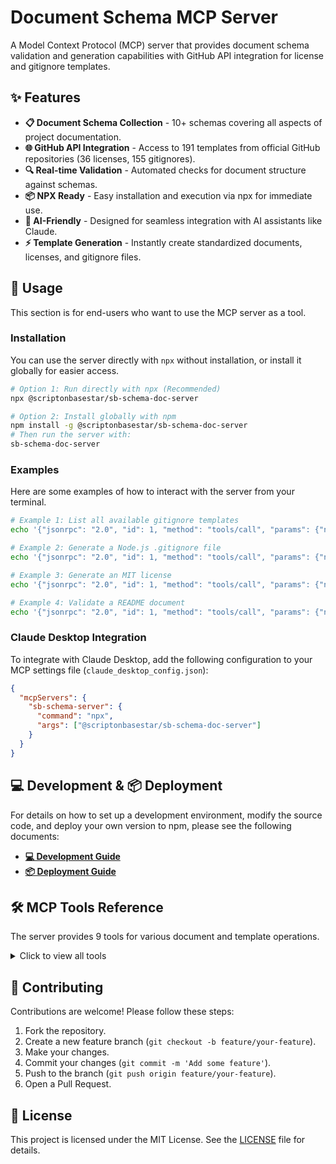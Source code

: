 # Document Schema MCP Server

A Model Context Protocol (MCP) server that provides document schema validation and generation capabilities with GitHub API integration for license and gitignore templates.

## ✨ Features

- **📋 Document Schema Collection** - 10+ schemas covering all aspects of project documentation.
- **🌐 GitHub API Integration** - Access to 191 templates from official GitHub repositories (36 licenses, 155 gitignores).
- **🔍 Real-time Validation** - Automated checks for document structure against schemas.
- **📦 NPX Ready** - Easy installation and execution via npx for immediate use.
- **🤖 AI-Friendly** - Designed for seamless integration with AI assistants like Claude.
- **⚡ Template Generation** - Instantly create standardized documents, licenses, and gitignore files.

## 🚀 Usage

This section is for end-users who want to use the MCP server as a tool.

### Installation

You can use the server directly with `npx` without installation, or install it globally for easier access.

```bash
# Option 1: Run directly with npx (Recommended)
npx @scriptonbasestar/sb-schema-doc-server

# Option 2: Install globally with npm
npm install -g @scriptonbasestar/sb-schema-doc-server
# Then run the server with:
sb-schema-doc-server
```

### Examples

Here are some examples of how to interact with the server from your terminal.

```bash
# Example 1: List all available gitignore templates
echo '{"jsonrpc": "2.0", "id": 1, "method": "tools/call", "params": {"name": "list_gitignore_templates", "arguments": {}}}' | npx @scriptonbasestar/sb-schema-doc-server

# Example 2: Generate a Node.js .gitignore file
echo '{"jsonrpc": "2.0", "id": 1, "method": "tools/call", "params": {"name": "generate_gitignore", "arguments": {"gitignore_type": "Node", "output_path": ".gitignore"}}}' | npx @scriptonbasestar/sb-schema-doc-server

# Example 3: Generate an MIT license
echo '{"jsonrpc": "2.0", "id": 1, "method": "tools/call", "params": {"name": "generate_license", "arguments": {"license_type": "mit", "author": "Your Name", "output_path": "LICENSE"}}}' | npx @scriptonbasestar/sb-schema-doc-server

# Example 4: Validate a README document
echo '{"jsonrpc": "2.0", "id": 1, "method": "tools/call", "params": {"name": "validate_document", "arguments": {"content": "# My Project\n\n## Usage", "schema_type": "readme"}}}' | npx @scriptonbasestar/sb-schema-doc-server
```

### Claude Desktop Integration

To integrate with Claude Desktop, add the following configuration to your MCP settings file (`claude_desktop_config.json`):

```json
{
  "mcpServers": {
    "sb-schema-server": {
      "command": "npx",
      "args": ["@scriptonbasestar/sb-schema-doc-server"]
    }
  }
}
```

## 💻 Development & 📦 Deployment

For details on how to set up a development environment, modify the source code, and deploy your own version to npm, please see the following documents:

- **[💻 Development Guide](../../docs/doc-server/develop.md)**
- **[📦 Deployment Guide](../../docs/doc-server/deploy.md)**

## 🛠️ MCP Tools Reference

The server provides 9 tools for various document and template operations.

<details>
<summary>Click to view all tools</summary>

### Document Tools
- **`validate_document`**: Validate document structure against schemas.
- **`generate_template`**: Generate document templates.
- **`list_schemas`**: List available document schemas.
- **`analyze_project_docs`**: Analyze project documentation completeness.

### License Tools
- **`generate_license`**: Generate license files (36+ templates).
- **`list_license_templates`**: List available license templates.

### Gitignore Tools
- **`generate_gitignore`**: Generate .gitignore files (155+ templates).
- **`list_gitignore_templates`**: List available gitignore templates.

### General Tools
- **`list_templates`**: List all available templates (schemas, licenses, gitignores).

</details>

## 🤝 Contributing

Contributions are welcome! Please follow these steps:

1.  Fork the repository.
2.  Create a new feature branch (`git checkout -b feature/your-feature`).
3.  Make your changes.
4.  Commit your changes (`git commit -m 'Add some feature'`).
5.  Push to the branch (`git push origin feature/your-feature`).
6.  Open a Pull Request.

## 📄 License

This project is licensed under the MIT License. See the [LICENSE](LICENSE) file for details.